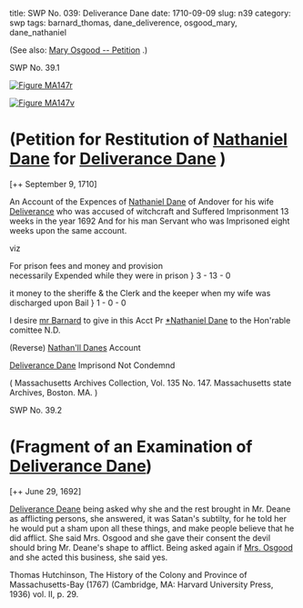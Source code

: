 title: SWP No. 039: Deliverance Dane
date: 1710-09-09
slug: n39
category: swp
tags: barnard_thomas, dane_deliverence, osgood_mary, dane_nathaniel



(See also: [Mary Osgood -- Petition](/n96.html#n96.3) .)

<div markdown class="doc" id="n39.1">

<div class="doc_id">SWP No. 39.1</div>


<span markdown class="figure">[![Figure MA147r](archives/MA135/small/MA147r.jpg)](archives/MA135/large/MA147r.jpg)</span>

<span markdown class="figure">[![Figure MA147v](archives/MA135/small/MA147v.jpg)](archives/MA135/large/MA147v.jpg)</span>

# (Petition for Restitution of [Nathaniel Dane](/tag/dane_nathaniel.html) for [Deliverance Dane](/tag/dane_deliverence.html) )

[++ September 9, 1710]

An Account of the Expences of [Nathaniel Dane](/tag/dane_nathaniel.html) of Andover for his wife [Deliverance](/tag/dane_deliverence.html) who was accused of witchcraft and Suffered Imprisonment 13 weeks in the year 1692 And for his man Servant who was Imprisoned eight weeks upon the same account.

viz 

For prison fees and money and provision  
necessarily Expended 
while they were in prison } 3 - 13 - 0

it money to the sheriffe & 
the Clerk and  the keeper when 
my wife was discharged upon Bail } 1 - 0 - 0

I desire [mr Barnard](/tag/barnard_thomas.html) 
to  give in this Acct           Pr [*Nathaniel Dane](/tag/dane_nathaniel.html) 
to the  Hon'rable comittee
                      N.D.  

(Reverse) [Nathan'll Danes](/tag/dane_nathaniel.html) Account  

[Deliverance Dane](/tag/dane_deliverence.html) 
Imprisond
Not Condemnd 

( Massachusetts Archives Collection, Vol. 135 No. 147. Massachusetts state Archives, Boston. MA. )

</div>



<div markdown class="doc" id="n39.2">

<div class="doc_id">SWP No. 39.2</div>


# (Fragment of an Examination of [Deliverance Dane](/tag/dane_deliverence.html))

[++ June 29, 1692] 

[Deliverance Deane](/tag/dane_deliverence.html) being asked why she and the rest brought in Mr. Deane as afflicting persons, she answered, it was Satan's subtilty, for he told her he would put a sham upon all these things, and make people believe that he did afflict. She said Mrs. Osgood and she gave their consent the devil should bring Mr. Deane's shape to afflict. Being asked again if [Mrs. Osgood](/tag/osgood_mary.html) and she acted this business, she said yes.

Thomas Hutchinson, The History of the Colony and Province of Massachusetts-Bay (1767) (Cambridge, MA: Harvard University Press, 1936) vol. II, p. 29.


</div>


